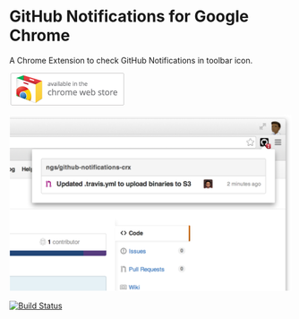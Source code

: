 GitHub Notifications for Google Chrome
======================================

A Chrome Extension to check GitHub Notifications in toolbar icon.

[![](doc/badge.png)][store]

![](doc/screen1.png)

[![Build Status](https://travis-ci.org/ngs/github-notifications-crx.svg?branch=master)](https://travis-ci.org/ngs/github-notifications-crx)

[store]: https://chrome.google.com/webstore/detail/cchmnfkmaijmcbafheknhcafoanipela
